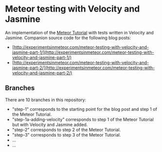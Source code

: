 # Meteor testing with Velocity and Jasmine

An implementation of the [Meteor Tutorial](https://www.meteor.com/tutorials/blaze/creating-an-app) with tests written in Velocity and Jasmine.  Companion source code for the following blog posts: 

- [http://experimentsinmeteor.com/meteor-testing-with-velocity-and-jasmine-part-1/](http://experimentsinmeteor.com/meteor-testing-with-velocity-and-jasmine-part-1/)
- [http://experimentsinmeteor.com/meteor-testing-with-velocity-and-jasmine-part-2/](http://experimentsinmeteor.com/meteor-testing-with-velocity-and-jasmine-part-2/)

## Branches

There are 10 branches in this repository:

- "step-1" corresponds to the starting point for the blog post and step 1 of the Meteor Tutorial.
- "step-1a-adding-velocity" corresponds to step 1 of the Meteor Tutorial but with Velocity and Jasmine added.
- "step-2" corresponds to step 2 of the Meteor Tutorial.
- "step-3" corresponds to step 3 of the Meteor Tutorial.
-    ...
-    ...
